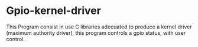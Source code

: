 # Gpio-kernel-driver
This Program consist in use C libraries adecuated to produce a kernel driver (maximum authority driver), this program controls a gpio status, with user control.
